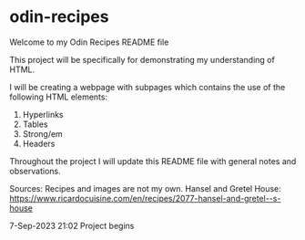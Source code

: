 # odin-recipes

Welcome to my Odin Recipes README file

This project will be specifically for demonstrating my understanding of HTML. 

I will be creating a webpage with subpages which contains the use of the following HTML elements:

1. Hyperlinks 
2. Tables
3. Strong/em
4. Headers

Throughout the project I will update this README file with general notes and observations. 

Sources:
Recipes and images are not my own.
Hansel and Gretel House:
https://www.ricardocuisine.com/en/recipes/2077-hansel-and-gretel--s-house


7-Sep-2023 21:02
Project begins



